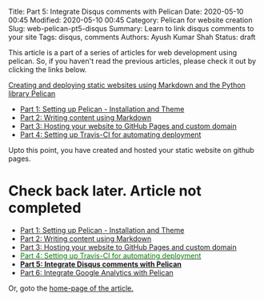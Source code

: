 Title: Part 5: Integrate Disqus comments with Pelican
Date: 2020-05-10 00:45
Modified: 2020-05-10 00:45
Category: Pelican for website creation
Slug: web-pelican-pt5-disqus
Summary: Learn to link disqus comments to your site
Tags: disqus, comments
Authors: Ayush Kumar Shah
Status: draft

This article is a part of a series of articles for web development using pelican. So, if you haven't read the previous
articles, please check it out by clicking the links below.

[Creating and deploying static websites using Markdown and the Python library Pelican](https://shahayush.com/2020/03/web-pelican-intro)

- [Part 1: Setting up Pelican - Installation and Theme](https://shahayush.com/2020/03/web-pelican-pt1-setup)
- [Part 2: Writing content using Markdown](https://shahayush.com/2020/03/web-pelican-pt2-markdown)
- [Part 3: Hosting your website to GitHub Pages and custom domain](https://shahayush.com/2020/03/web-pelican-pt3-hosting)
- [Part 4: Setting up Travis-CI for automating deployment](https://shahayush.com/2020/03/web-pelican-pt4-travisci)

Upto this point, you have created and hosted your static website on github pages.

# Check back later. Article not completed

- [Part 1: Setting up Pelican - Installation and Theme](https://shahayush.com/2020/03/web-pelican-pt1-setup)
- [Part 2: Writing content using Markdown](https://shahayush.com/2020/03/web-pelican-pt2-markdown)
- [Part 3: Hosting your website to GitHub Pages and custom domain](https://shahayush.com/2020/03/web-pelican-pt3-hosting)
- [<span style="color:green">Part 4: Setting up Travis-CI for automating deployment</span>](https://shahayush.com/2020/03/web-pelican-pt4-travisci)
- [**Part 5: Integrate Disqus comments with Pelican**](https://shahayush.com/drafts/web-pelican-pt5-disqus)
- [Part 6: Integrate Google Analytics with Pelican](https://shahayush.com/drafts/web-pelican-pt6-analytics)

Or, goto the [home-page of the article.](https://shahayush.com/2020/03/web-pelican-intro)